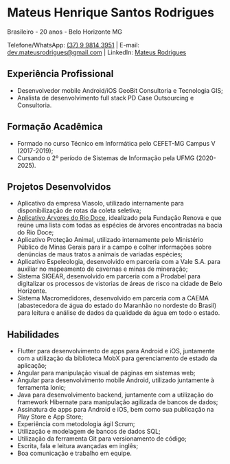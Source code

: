 # Mateus Henrique Santos Rodrigues

Brasileiro - 20 anos - Belo Horizonte MG

Telefone/WhatsApp: [(37) 9 9814 3951](https://wa.me/5537998143951) | E-mail: dev.mateusrodrigues@gmail.com | LinkedIn: [Mateus Rodrigues](https://www.linkedin.com/in/mateus-santos-78a927151/)

## Experiência Profissional
* Desenvolvedor mobile Android/iOS GeoBit Consultoria e Tecnologia GIS;
* Analista de desenvolvimento full stack PD Case Outsourcing e Consultoria.

## Formação Acadêmica
* Formado no curso Técnico em Informática pelo CEFET-MG Campus V (2017-2019);
* Cursando o 2º período de Sistemas de Informação pela UFMG (2020-2025).

## Projetos Desenvolvidos
* Aplicativo da empresa Viasolo, utilizado internamente para disponibilização de rotas da coleta seletiva;
* [Aplicativo Árvores do Rio Doce](https://play.google.com/store/apps/details?id=com.geobit.renovaqrcode), idealizado pela Fundação Renova e que reúne uma lista com todas as espécies de árvores encontradas na bacia do Rio Doce;
* Aplicativo Proteção Animal, utilizado internamente pelo Ministério Público de Minas Gerais para ir a campo e colher informações sobre denúncias de maus tratos a animais de variadas espécies;
* Aplicativo Espeleologia, desenvolvido em parceria com a Vale S.A. para auxiliar no mapeamento de cavernas e minas de mineração;
* Sistema SIGEAR, desenvolvido em parceria com a Prodabel para digitalizar os processos de vistorias de áreas de risco na cidade de Belo Horizonte.
* Sistema Macromedidores, desenvolvido em parceria com a CAEMA (abastecedora de água do estado do Maranhão no nordeste do Brasil) para leitura e análise de dados da qualidade da água em todo o estado.

## Habilidades
* Flutter para desenvolvimento de apps para Android e iOS, juntamente com a utilização da biblioteca MobX para gerenciamento de estado da aplicação;
* Angular para manipulação visual de páginas em sistemas web;
* Angular para desenvolvimento mobile Android, utilizado juntamente à ferramenta Ionic;
* Java para desenvolvimento backend, juntamente com a utilização do framework Hibernate para manipulação agilizada de bancos de dados;
* Assinatura de apps para Android e iOS, bem como sua publicação na Play Store e App Store;
* Experiência com metodologia ágil Scrum;
* Utilização e modelagem de bancos de dados SQL;
* Utilização da ferramenta Git para versionamento de código;
* Escrita, fala e leitura avançadas em inglês;
* Boa comunicação e trabalho em equipe.
